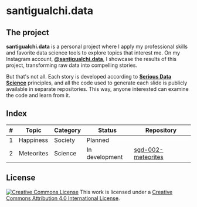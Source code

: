 # santigualchi.data

## The project

**santigualchi.data** is a personal project where I apply my professional skills
and favorite data science tools to explore topics that interest me. On my
Instagram account,
**[@santigualchi.data](https://www.instagram.com/santigualchi.data/)**,
I showcase the results of this project, transforming raw data into compelling
stories.

But that's not all. Each story is developed according to
**[Serious Data Science](https://posit.co/blog/driving-real-lasting-value-with-serious-data-science/)**
principles, and all the code used to generate each slide is publicly available
in separate repositories. This way, anyone interested can examine the code and
learn from it.

## Index

| # | Topic      | Category | Status         | Repository                                                                  |
|---|------------|----------|----------------|-----------------------------------------------------------------------------|
| 1 | Happiness  | Society  | Planned        |                                                                             |
| 2 | Meteorites | Science  | In development | [sgd-002-meteorites](https://github.com/santiagogualchi/sgd-002-meteorites) |

## License

[![Creative Commons
License](https://i.creativecommons.org/l/by/4.0/80x15.png)](http://creativecommons.org/licenses/by/4.0/)
This work is licensed under a [Creative Commons Attribution 4.0 International License](http://creativecommons.org/licenses/by/4.0/).
